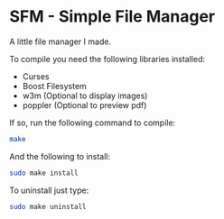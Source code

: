 # SFM - Simple File Manager

A little file manager I made.

To compile you need the following libraries installed:
- Curses
- Boost Filesystem
- w3m (Optional to display images)
- poppler (Optional to preview pdf)

If so, run the following command to compile:
``` sh
make
```

And the following to install:
``` sh
sudo make install
```

To uninstall just type:
```sh
sudo make uninstall
```
